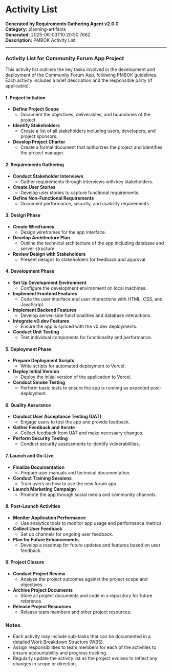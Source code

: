 # Activity List

**Generated by Requirements Gathering Agent v2.0.0**  
**Category:** planning-artifacts  
**Generated:** 2025-06-03T10:20:50.766Z  
**Description:** PMBOK Activity List

---

### Activity List for Community Forum App Project

This activity list outlines the key tasks involved in the development and deployment of the Community Forum App, following PMBOK guidelines. Each activity includes a brief description and the responsible party (if applicable).

#### 1. Project Initiation
   - **Define Project Scope**
     - Document the objectives, deliverables, and boundaries of the project.
   - **Identify Stakeholders**
     - Create a list of all stakeholders including users, developers, and project sponsors.
   - **Develop Project Charter**
     - Create a formal document that authorizes the project and identifies the project manager.

#### 2. Requirements Gathering
   - **Conduct Stakeholder Interviews**
     - Gather requirements through interviews with key stakeholders.
   - **Create User Stories**
     - Develop user stories to capture functional requirements.
   - **Define Non-Functional Requirements**
     - Document performance, security, and usability requirements.

#### 3. Design Phase
   - **Create Wireframes**
     - Design wireframes for the app interface.
   - **Develop Architecture Plan**
     - Outline the technical architecture of the app including database and server structure.
   - **Review Design with Stakeholders**
     - Present designs to stakeholders for feedback and approval.

#### 4. Development Phase
   - **Set Up Development Environment**
     - Configure the development environment on local machines.
   - **Implement Frontend Features**
     - Code the user interface and user interactions with HTML, CSS, and JavaScript.
   - **Implement Backend Features**
     - Develop server-side functionalities and database interactions.
   - **Integrate v0.dev Features**
     - Ensure the app is synced with the v0.dev deployments.
   - **Conduct Unit Testing**
     - Test individual components for functionality and performance.

#### 5. Deployment Phase
   - **Prepare Deployment Scripts**
     - Write scripts for automated deployment to Vercel.
   - **Deploy Initial Version**
     - Deploy the initial version of the application to Vercel.
   - **Conduct Smoke Testing**
     - Perform basic tests to ensure the app is running as expected post-deployment.

#### 6. Quality Assurance
   - **Conduct User Acceptance Testing (UAT)**
     - Engage users to test the app and provide feedback.
   - **Gather Feedback and Iterate**
     - Collect feedback from UAT and make necessary changes.
   - **Perform Security Testing**
     - Conduct security assessments to identify vulnerabilities.

#### 7. Launch and Go-Live
   - **Finalize Documentation**
     - Prepare user manuals and technical documentation.
   - **Conduct Training Sessions**
     - Train users on how to use the new forum app.
   - **Launch Marketing Campaign**
     - Promote the app through social media and community channels.

#### 8. Post-Launch Activities
   - **Monitor Application Performance**
     - Use analytics tools to monitor app usage and performance metrics.
   - **Collect User Feedback**
     - Set up channels for ongoing user feedback.
   - **Plan for Future Enhancements**
     - Develop a roadmap for future updates and features based on user feedback.

#### 9. Project Closure
   - **Conduct Project Review**
     - Analyze the project outcomes against the project scope and objectives.
   - **Archive Project Documents**
     - Store all project documents and code in a repository for future reference.
   - **Release Project Resources**
     - Release team members and other project resources.

### Notes
- Each activity may include sub-tasks that can be documented in a detailed Work Breakdown Structure (WBS).
- Assign responsibilities to team members for each of the activities to ensure accountability and progress tracking.
- Regularly update the activity list as the project evolves to reflect any changes in scope or direction.